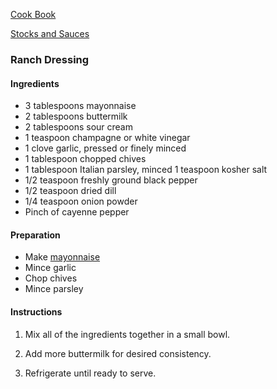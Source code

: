 [Cook Book](https://github.com/vmsmith/CookBook/blob/master/README.md)  

[Stocks and Sauces]()

### Ranch Dressing  

#### Ingredients  

* 3 tablespoons mayonnaise
* 2 tablespoons buttermilk
* 2 tablespoons sour cream
* 1 teaspoon champagne or white vinegar
* 1 clove garlic, pressed or finely minced
* 1 tablespoon chopped chives
* 1 tablespoon Italian parsley, minced
1 teaspoon kosher salt
* 1/2 teaspoon freshly ground black pepper
* 1/2 teaspoon dried dill
* 1/4 teaspoon onion powder
* Pinch of cayenne pepper

#### Preparation  

* Make [mayonnaise]()  
* Mince garlic  
* Chop chives  
* Mince parsley  

#### Instructions

1. Mix all of the ingredients together in a small bowl.  

2. Add more buttermilk for desired consistency.  

3. Refrigerate until ready to serve.
